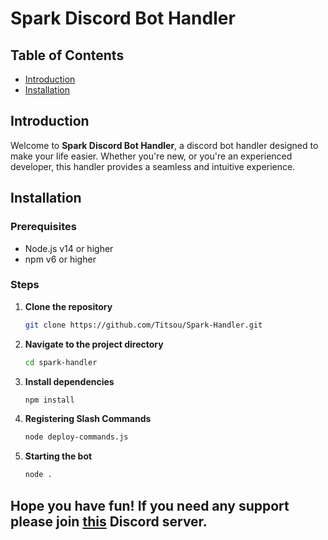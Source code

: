 # Spark Discord Bot Handler

## Table of Contents

- [Introduction](#introduction)
- [Installation](#installation)

## Introduction

Welcome to **Spark Discord Bot Handler**, a discord bot handler designed to make your life easier. Whether you're new, or you're an experienced developer, this handler provides a seamless and intuitive experience.

## Installation

### Prerequisites

- Node.js v14 or higher
- npm v6 or higher

### Steps

1. **Clone the repository**
   ```sh
   git clone https://github.com/Titsou/Spark-Handler.git
   ```

2. **Navigate to the project directory**
    ```sh
    cd spark-handler
    ```

3. **Install dependencies**
    ```sh
    npm install
    ```

4. **Registering Slash Commands**
    ```sh
    node deploy-commands.js
    ```

5. **Starting the bot**
    ```sh
    node .
    ```

## Hope you have fun! If you need any support please join [this](https://discord.gg/xrhruvue5U) Discord server.
